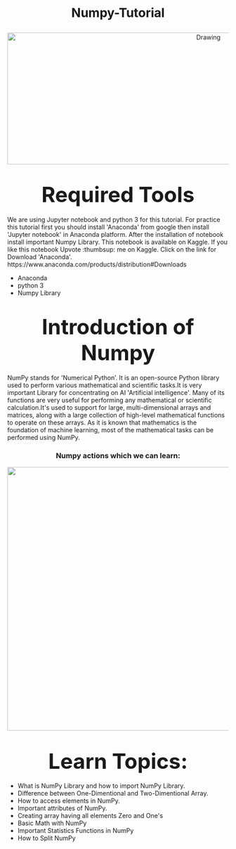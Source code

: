 <h1> <p align="center">
Numpy-Tutorial
</p></h1>

 <p align="center">
  <img src="https://miro.medium.com/max/1100/1*1HgaZPEEZcMtgnL_Fq89vQ.webp" alt="Drawing" style="width: 900px; height:300px;"/> 
</p>

 <h1><center><strong><font size=100px>Required Tools</font></strong></center></h1>
We are using Jupyter notebook and python 3 for this tutorial. For practice this tutorial first you should install 'Anaconda' from google then install 'Jupyter notebook' in Anaconda platform. After the installation of notebook install important Numpy Library. This notebook is available on Kaggle. If you like this notebook Upvote :thumbsup: me on Kaggle. Click on the link for Download 'Anaconda'. https://www.anaconda.com/products/distribution#Downloads <br>

- Anaconda
- python 3
- Numpy Library

<h1><center><strong><font size=90px>Introduction of Numpy</font></strong></center></h1>

NumPy stands for 'Numerical Python’. It is an open-source Python library used to perform various mathematical and scientific tasks.It is very important Library for  concentrating on AI 'Artificial intelligence'. Many of its functions are very useful for performing any mathematical or scientific calculation.It's used to support for large, multi-dimensional arrays and matrices, along with a large collection of high-level mathematical functions to operate on these arrays. As it is known that mathematics is the foundation of machine learning, most of the mathematical tasks can be performed using NumPy.

<h3> <p align="center">
Numpy actions which we can learn:
</p></h3>
<p align="center">
    <img src="https://www.edureka.co/blog/wp-content/uploads/2018/03/Operations-0-1.png" width="600">
</p>

<h1><center><strong><font size=90px>Learn Topics:</font></strong></center></h1>
 
- What is NumPy Library and how to import NumPy Library.
- Difference between One-Dimentional and Two-Dimentional Array.
- How to access elements in NumPy.
- Important attributes of NumPy.
- Creating array having all elements Zero and One's
- Basic Math with NumPy
- Important Statistics Functions in NumPy
- How to Split NumPy

